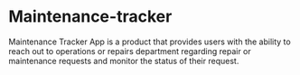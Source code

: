 # Maintenance-tracker
Maintenance Tracker App is a product that provides users with the ability to reach out to operations or repairs department regarding repair or maintenance requests and monitor the status of their request.
